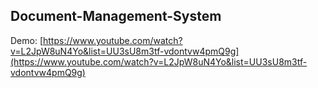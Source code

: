 ## Document-Management-System

Demo: [https://www.youtube.com/watch?v=L2JpW8uN4Yo&list=UU3sU8m3tf-vdontvw4pmQ9g](https://www.youtube.com/watch?v=L2JpW8uN4Yo&list=UU3sU8m3tf-vdontvw4pmQ9g)
